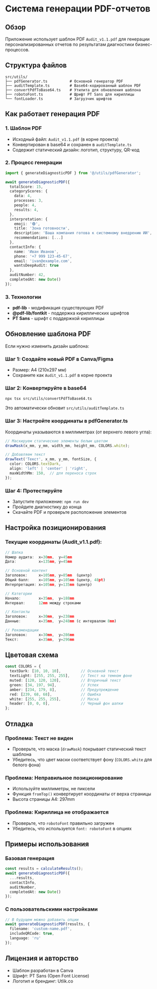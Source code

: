 # Система генерации PDF-отчетов

## Обзор

Приложение использует шаблон PDF `Audit_v1.1.pdf` для генерации персонализированных отчетов по результатам диагностики бизнес-процессов.

## Структура файлов

```
src/utils/
├── pdfGenerator.ts          # Основной генератор PDF
├── auditTemplate.ts         # Base64-кодированный шаблон PDF
├── convertPdfToBase64.ts    # Утилита для обновления шаблона
├── robotoFont.ts            # Шрифт PT Sans для кириллицы
└── fontLoader.ts            # Загрузчик шрифтов
```

## Как работает генерация PDF

### 1. Шаблон PDF
- Исходный файл: `Audit_v1.1.pdf` (в корне проекта)
- Конвертирован в base64 и сохранен в `auditTemplate.ts`
- Содержит статический дизайн: логотип, структуру, QR-код

### 2. Процесс генерации

```typescript
import { generateDiagnosticPDF } from '@/utils/pdfGenerator';

await generateDiagnosticPDF({
  totalScore: 15,
  categoryScores: {
    data: 4,
    processes: 3,
    people: 4,
    results: 4,
  },
  interpretation: {
    emoji: '🟢',
    title: 'Зона готовности',
    description: 'Ваша компания готова к системному внедрению ИИ',
    recommendations: [...]
  },
  contactInfo: {
    name: 'Иван Иванов',
    phone: '+7 999 123-45-67',
    email: 'ivan@example.com',
    wantsDeepAudit: true
  },
  auditNumber: 42,
  completedAt: new Date()
});
```

### 3. Технологии

- **pdf-lib** - модификация существующих PDF
- **@pdf-lib/fontkit** - поддержка кириллических шрифтов
- **PT Sans** - шрифт с поддержкой кириллицы

## Обновление шаблона PDF

Если нужно изменить дизайн шаблона:

### Шаг 1: Создайте новый PDF в Canva/Figma
- Размер: A4 (210x297 мм)
- Сохраните как `Audit_v1.1.pdf` в корне проекта

### Шаг 2: Конвертируйте в base64
```bash
npx tsx src/utils/convertPdfToBase64.ts
```

Это автоматически обновит `src/utils/auditTemplate.ts`

### Шаг 3: Настройте координаты в pdfGenerator.ts

Координаты указываются в миллиметрах (от верхнего левого угла):

```typescript
// Маскируем статические элементы белым цветом
drawMask(x_mm, y_mm, width_mm, height_mm, COLORS.white);

// Добавляем текст
drawText('Текст', x_mm, y_mm, fontSize, {
  color: COLORS.textDark,
  align: 'left' | 'center' | 'right',
  maxWidthMm: 150,  // для переноса строк
});
```

### Шаг 4: Протестируйте
- Запустите приложение: `npm run dev`
- Пройдите диагностику до конца
- Скачайте PDF и проверьте расположение элементов

## Настройка позиционирования

### Текущие координаты (Audit_v1.1.pdf):

```typescript
// Шапка
Номер аудита:  x=30mm,  y=45mm
Дата:          x=135mm, y=45mm

// Основной контент
Заголовок:     x=105mm, y=85mm  (центр)
Общий балл:    x=105mm, y=105mm (центр, 48pt)
Интерпретация: x=105mm, y=135mm (центр)

// Категории
Начало:        x=35mm,  y=188mm
Интервал:      12mm между строками

// Контакты
Заголовок:     x=30mm,  y=238mm
Данные:        x=35mm,  y=248mm (с интервалом 8mm)

// Рекомендации
Заголовок:     x=30mm,  y=286mm
Текст:         x=35mm,  y=296mm
```

## Цветовая схема

```typescript
const COLORS = {
  textDark: [10, 10, 10],         // Основной текст
  textLight: [255, 255, 255],     // Текст на темном фоне
  muted: [120, 120, 120],         // Вторичный текст
  green: [34, 197, 94],           // Успех
  amber: [234, 179, 8],           // Предупреждение
  red: [239, 68, 68],             // Ошибка
  white: [255, 255, 255],         // Маска
  header: [0, 0, 0],              // Черный фон шапки
};
```

## Отладка

### Проблема: Текст не виден
- Проверьте, что маска (`drawMask`) покрывает статический текст шаблона
- Убедитесь, что цвет маски соответствует фону (`COLORS.white` для белого фона)

### Проблема: Неправильное позиционирование
- Используйте миллиметры, не пиксели
- Функция `fromTop()` конвертирует координаты от верха страницы
- Высота страницы A4: 297mm

### Проблема: Кириллица не отображается
- Проверьте, что `robotoFont` правильно загружен
- Убедитесь, что используется `font: robotoFont` в опциях

## Примеры использования

### Базовая генерация
```typescript
const results = calculateResults();
await generateDiagnosticPDF({
  ...results,
  contactInfo,
  auditNumber,
  completedAt: new Date()
});
```

### С пользовательскими настройками
```typescript
// В будущем можно добавить опции
await generateDiagnosticPDF(results, {
  filename: 'custom-name.pdf',
  includeQRCode: true,
  language: 'ru'
});
```

## Лицензия и авторство

- Шаблон разработан в Canva
- Шрифт: PT Sans (Open Font License)
- Логотип и брендинг: Utlik.co

